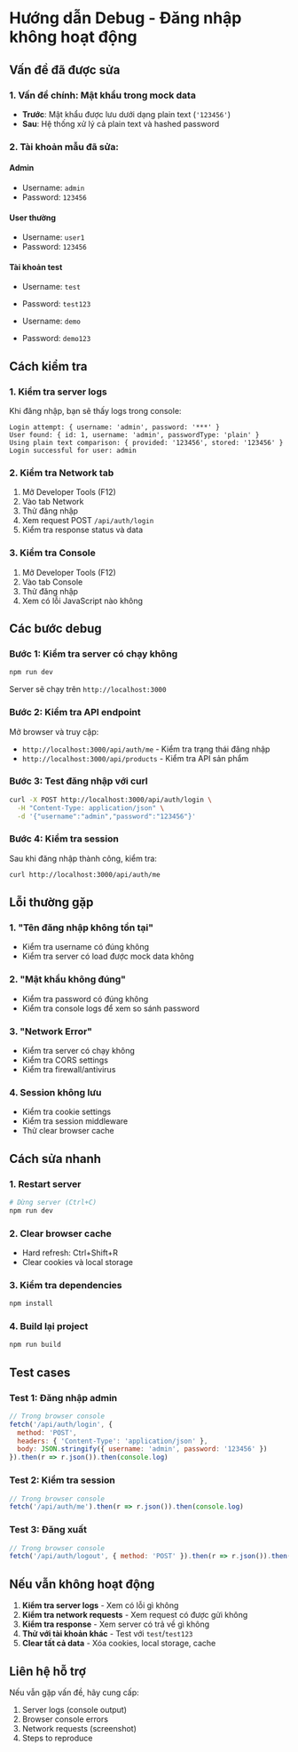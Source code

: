 # Hướng dẫn Debug - Đăng nhập không hoạt động

## Vấn đề đã được sửa

### 1. **Vấn đề chính**: Mật khẩu trong mock data
- **Trước**: Mật khẩu được lưu dưới dạng plain text (`'123456'`)
- **Sau**: Hệ thống xử lý cả plain text và hashed password

### 2. **Tài khoản mẫu đã sửa**:

#### Admin
- Username: `admin`
- Password: `123456`

#### User thường  
- Username: `user1`
- Password: `123456`

#### Tài khoản test
- Username: `test`
- Password: `test123`

- Username: `demo`
- Password: `demo123`

## Cách kiểm tra

### 1. **Kiểm tra server logs**
Khi đăng nhập, bạn sẽ thấy logs trong console:
```
Login attempt: { username: 'admin', password: '***' }
User found: { id: 1, username: 'admin', passwordType: 'plain' }
Using plain text comparison: { provided: '123456', stored: '123456' }
Login successful for user: admin
```

### 2. **Kiểm tra Network tab**
1. Mở Developer Tools (F12)
2. Vào tab Network
3. Thử đăng nhập
4. Xem request POST `/api/auth/login`
5. Kiểm tra response status và data

### 3. **Kiểm tra Console**
1. Mở Developer Tools (F12)
2. Vào tab Console
3. Thử đăng nhập
4. Xem có lỗi JavaScript nào không

## Các bước debug

### Bước 1: Kiểm tra server có chạy không
```bash
npm run dev
```
Server sẽ chạy trên `http://localhost:3000`

### Bước 2: Kiểm tra API endpoint
Mở browser và truy cập:
- `http://localhost:3000/api/auth/me` - Kiểm tra trạng thái đăng nhập
- `http://localhost:3000/api/products` - Kiểm tra API sản phẩm

### Bước 3: Test đăng nhập với curl
```bash
curl -X POST http://localhost:3000/api/auth/login \
  -H "Content-Type: application/json" \
  -d '{"username":"admin","password":"123456"}'
```

### Bước 4: Kiểm tra session
Sau khi đăng nhập thành công, kiểm tra:
```bash
curl http://localhost:3000/api/auth/me
```

## Lỗi thường gặp

### 1. **"Tên đăng nhập không tồn tại"**
- Kiểm tra username có đúng không
- Kiểm tra server có load được mock data không

### 2. **"Mật khẩu không đúng"**
- Kiểm tra password có đúng không
- Kiểm tra console logs để xem so sánh password

### 3. **"Network Error"**
- Kiểm tra server có chạy không
- Kiểm tra CORS settings
- Kiểm tra firewall/antivirus

### 4. **Session không lưu**
- Kiểm tra cookie settings
- Kiểm tra session middleware
- Thử clear browser cache

## Cách sửa nhanh

### 1. **Restart server**
```bash
# Dừng server (Ctrl+C)
npm run dev
```

### 2. **Clear browser cache**
- Hard refresh: Ctrl+Shift+R
- Clear cookies và local storage

### 3. **Kiểm tra dependencies**
```bash
npm install
```

### 4. **Build lại project**
```bash
npm run build
```

## Test cases

### Test 1: Đăng nhập admin
```javascript
// Trong browser console
fetch('/api/auth/login', {
  method: 'POST',
  headers: { 'Content-Type': 'application/json' },
  body: JSON.stringify({ username: 'admin', password: '123456' })
}).then(r => r.json()).then(console.log)
```

### Test 2: Kiểm tra session
```javascript
// Trong browser console
fetch('/api/auth/me').then(r => r.json()).then(console.log)
```

### Test 3: Đăng xuất
```javascript
// Trong browser console
fetch('/api/auth/logout', { method: 'POST' }).then(r => r.json()).then(console.log)
```

## Nếu vẫn không hoạt động

1. **Kiểm tra server logs** - Xem có lỗi gì không
2. **Kiểm tra network requests** - Xem request có được gửi không
3. **Kiểm tra response** - Xem server có trả về gì không
4. **Thử với tài khoản khác** - Test với `test`/`test123`
5. **Clear tất cả data** - Xóa cookies, local storage, cache

## Liên hệ hỗ trợ

Nếu vẫn gặp vấn đề, hãy cung cấp:
1. Server logs (console output)
2. Browser console errors
3. Network requests (screenshot)
4. Steps to reproduce
